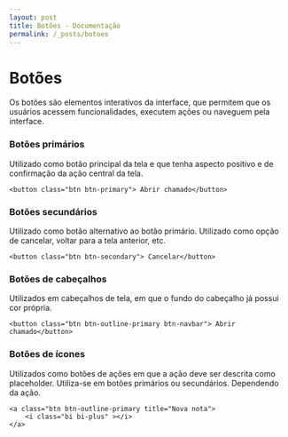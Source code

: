 ```yaml
---
layout: post
title: Botões - Documentação
permalink: /_posts/botoes
---
```


# Botões
Os botões são elementos interativos da interface, que permitem que os usuários acessem funcionalidades, executem ações ou naveguem pela interface.

### Botões primários
Utilizado como botão principal da tela e que tenha aspecto positivo e de confirmação da ação central da tela. 
 
    <button class="btn btn-primary"> Abrir chamado</button>

### Botões secundários
Utilizado como botão alternativo ao botão primário. Utilizado como opção de cancelar, voltar para a tela anterior, etc.
 
    <button class="btn btn-secondary"> Cancelar</button>

### Botões de cabeçalhos
Utilizados em cabeçalhos de tela, em que o fundo do cabeçalho já possui cor própria. 
 
    <button class="btn btn-outline-primary btn-navbar"> Abrir chamado</button>

### Botões de ícones
Utilizados como botões de ações em que a ação deve ser descrita como placeholder. Utiliza-se em botões primários ou secundários. Dependendo da ação.
        
    <a class="btn btn-outline-primary title="Nova nota">
        <i class="bi bi-plus" ></i>
    </a>
